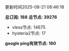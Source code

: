 更新时间2025-08-21 08:46:18

**总订阅: 188**
**总节点: 39276**
- vless节点: 14675
- hysteria2节点: 17

**google ping有效节点: 160**
